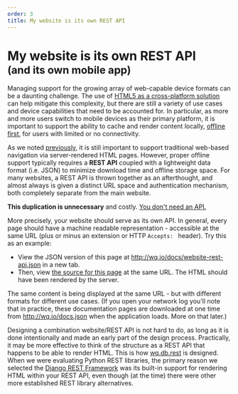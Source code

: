 ```yaml
---
order: 3
title: My website is its own REST API
---
```


My website is its own REST API<br><small>(and its own mobile app)</small>
==============================

Managing support for the growing array of web-capable device formats can be a daunting challenge.  The use of [HTML5 as a cross-platform solution](http://wq.io/docs/web-app) can help mitigate this complexity, but there are still a variety of use cases and device capabilities that need to be accounted for.  In particular, as more and more users switch to mobile devices as their primary platform, it is important to support the ability to cache and render content locally, [offline first](http://offlinefirst.org/), for users with limited or no connectivity.

As we noted [previously](http://wq.io/docs/website), it is still important to support traditional web-based navigation via server-rendered HTML pages.  However, proper offline support typically requires a **REST API** coupled with a lightweight data format (i.e. JSON) to minimize download time and offline storage space.  For many websites, a REST API is thrown together as an afterthought, and almost always is given a distinct URL space and authentication mechanism, both completely separate from the main website.

**This duplication is unnecessary** and costly.  [You don't need an API.](http://ruben.verborgh.org/blog/2013/11/29/the-lie-of-the-api/)

More precisely, your website should serve as its own API.  In general, every page should have a machine readable representation - accessible at the same URL (plus or minus an extension or HTTP `Accepts: ` header).  Try this as an example:

 - View the JSON version of this page at <a href="http://wq.io/docs/website-rest-api.json" rel="external">http://wq.io/docs/website-rest-api.json</a> in a new tab.
 - Then, view [the source for this page](view-source:http://wq.io/docs/website-rest-api) at the same URL.  The HTML should have been rendered by the server.

The same content is being displayed at the same URL - but with different formats for different use cases.  (If you open your network log you'll note that in practice, these documentation pages are downloaded at one time from <a href="http://wq.io/docs.json" rel="external">http://wq.io/docs.json</a> when the application loads.  More on that later.)
 
Designing a combination website/REST API is not hard to do, as long as it is done intentionally and made an early part of the design process.  Practically, it may be more effective to think of the structure as a REST API that happens to be able to render HTML.  This is how [wq.db.rest](http://wq.io/docs/about-rest) is designed.  When we were evaluating Python REST libraries, the primary reason we selected the [Django REST Framework](http://www.django-rest-framework.org) was its built-in support for rendering HTML within your REST API, even though (at the time) there were other more established REST library alternatives.
